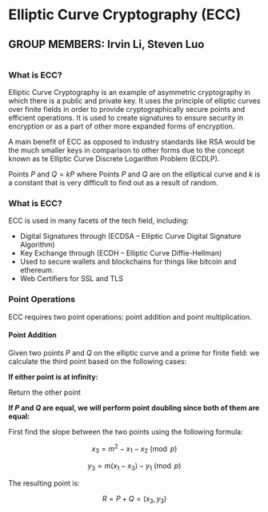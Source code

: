 # **Elliptic Curve Cryptography (ECC)**
## **GROUP MEMBERS:**   Irvin Li, Steven Luo

#

### What is ECC?
Elliptic Curve Cryptography is an example of asymmetric cryptography in which there is a public and private key.
It uses the principle of elliptic curves over finite fields in order to provide cryptographically secure points and efficient operations. It is used to create signatures to ensure security in encryption or as a part of other more expanded forms of encryption. 

A main benefit of ECC as opposed to industry standards like RSA would be the much smaller keys in comparison to other forms due to the concept known as te Elliptic Curve Discrete Logarithm Problem (ECDLP).

Points $P$ and $Q = kP$
where Points $P$ and $Q$ are on the elliptical curve and $k$ is a constant that is very difficult to find out as a result of random.


### What is ECC?
ECC is used in many facets of the tech field, including:
- Digital Signatures through (ECDSA – Elliptic Curve Digital Signature Algorithm)
- Key Exchange through (ECDH – Elliptic Curve Diffie-Hellman)
- Used to secure wallets and blockchains for things like bitcoin and ethereum.
- Web Certifiers for SSL and TLS



### Point Operations
ECC requires two point operations: point addition and point multiplication.
#### Point Addition
Given two points $P$ and $Q$ on the elliptic curve and a prime for finite field: we calculate the third point based on the following cases:

**If either point is at infinity:** 

Return the other point 

**If $P$ and $Q$ are equal, we will perform point doubling since both of them are equal:**

First find the slope between the two points using the following formula:

$$
x_3 = m^2 - x_1 - x_2 \pmod{p}
$$

$$
y_3 = m(x_1 - x_3) - y_1 \pmod{p}
$$

The resulting point is:

$$
R = P + Q = (x_3, y_3)
$$
